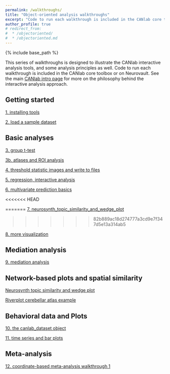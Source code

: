 ```yaml
---
permalink: /walkthroughs/
title: "Object-oriented analysis walkthroughs"
excerpt: "Code to run each walkthrough is included in the CANlab core toolbox or on Neurovault."
author_profile: true
# redirect_from:
#  * /objectoriented/
#  * /objectoriented.md
---
```

{% include base_path %}

This series of walkthroughs is designed to illustrate the CANlab interactive analysis tools, and some analysis principles as well.
Code to run each walkthrough is included in the CANlab core toolbox or on Neurovault. See the main [CANlab intro page](/) for more on the philosophy behind the interactive analysis approach.

## Getting started

[1. installing tools](canlab_help_1_installing_tools.html)

[2. load a sample dataset](canlab_help_2_load_a_sample_dataset/canlab_help_2_load_a_sample_dataset.html)

## Basic analyses

[3. group t-test](canlab_help_3_voxelwise_t_test_walkthrough/canlab_help_3_voxelwise_t_test_walkthrough.html)

[3b. atlases and ROI analysis](canlab_help_3b_atlases_and_labeling/canlab_help_3b_atlases_and_labeling.html)

[4. threshold statistic images and write to files ](canlab_help_4_write_data_to_image_file_format/canlab_help_4_write_data_to_image_file_format.html)

[5. regression, interactive analysis](canlab_help_5_regression_walkthrough/canlab_help_5_regression_walkthrough.html)

[6. multivariate prediction basics](canlab_help_7_multivariate_prediction_basics/canlab_help_7_multivariate_prediction_basics.html)

<<<<<<< HEAD

=======
[7. neurosynth_topic_similarity_and_wedge_plot](neurosynth_topic_similarity_and_wedge_plot/neurosynth_topic_similarity_and_wedge_plot.html)
>>>>>>> 82b889ac18d274777a3cd9e7f347d5e13a314ab5

[8. more visualization](visualize_neuroimaging_data/visualize_neuroimaging_data.html)

## Mediation analysis

[9. mediation analysis](mediation_example_script_1/mediation_example_script_1.html)

## Network-based plots and spatial similarity

[Neurosynth topic similarity and wedge plot](neurosynth_topic_similarity_and_wedge_plot/neurosynth_topic_similarity_and_wedge_plot.html)

[Riverplot cerebellar atlas example](canlab_help_8_riverplot_cerebellar_atlas_example/canlab_help_8_riverplot_cerebellar_atlas_example.html)

## Behavioral data and Plots

[10. the canlab_dataset object](canlab_dataset_basic_usage/canlab_dataset_basic_usage.html)

[11. time series and bar plots](atlas_2012_behavioral_plot_example_figure/atlas_2012_behavioral_plot_example_figure.html)

## Meta-analysis

[12. coordinate-based meta-analysis walkthrough 1](canlab_meta_analysis_walkthrough1.m/canlab_meta_analysis_walkthrough1.html)
